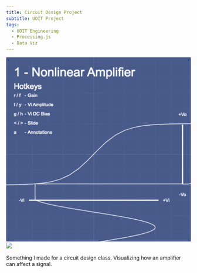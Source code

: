 ```yaml
---
title: Circuit Design Project
subtitle: UOIT Project
tags:
  - UOIT Engineering
  - Processing.js
  - Data Viz
---
```


<gif poster="./amplifier_demo.jpg" mp4="./amplifier_demo.mp4" ratio="750:750">
</gif>
<hidden>
  <img src="./amplifier_demo.jpg" />
  <img src="./amplifier_demo.mp4" />
</hidden>

<image-caption>Something I made for a circuit design class. Visualizing how an amplifier can affect a signal.</image-caption>
